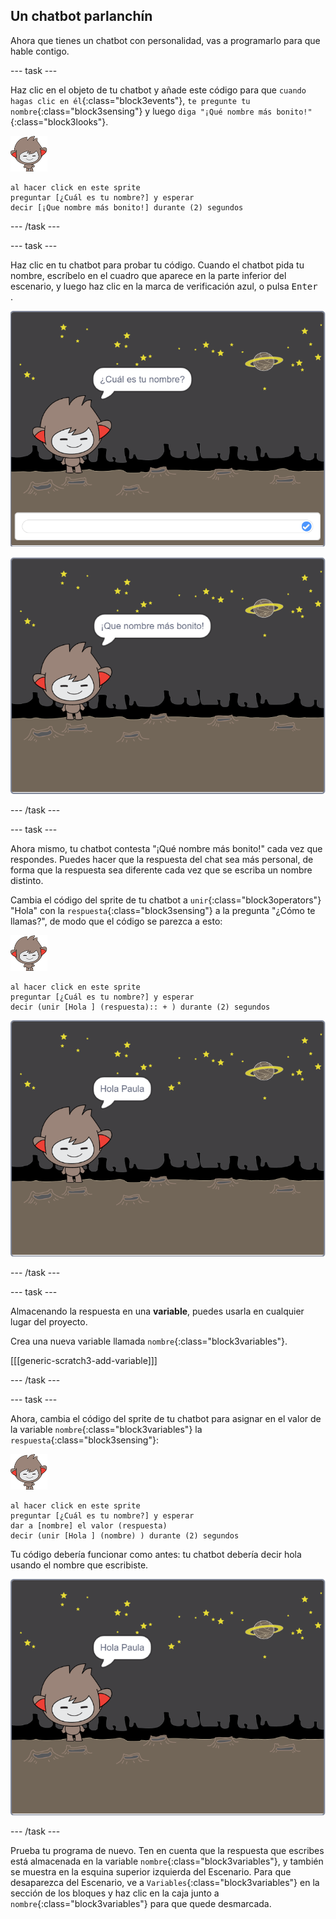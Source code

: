 ## Un chatbot parlanchín

Ahora que tienes un chatbot con personalidad, vas a programarlo para que hable contigo.

\--- task \---

Haz clic en el objeto de tu chatbot y añade este código para que `cuando hagas clic en él`{:class="block3events"}, `te pregunte tu nombre`{:class="block3sensing"} y luego `diga "¡Qué nombre más bonito!"`{:class="block3looks"}.

![objeto nano](images/nano-sprite.png)

```blocks3
al hacer click en este sprite
preguntar [¿Cuál es tu nombre?] y esperar
decir [¡Que nombre más bonito!] durante (2) segundos
```

\--- /task \---

\--- task \---

Haz clic en tu chatbot para probar tu código. Cuando el chatbot pida tu nombre, escríbelo en el cuadro que aparece en la parte inferior del escenario, y luego haz clic en la marca de verificación azul, o pulsa <kbd> Enter </kbd>.

![Comprobando una respuesta del chatbot](images/chatbot-ask-test1.png)

![Comprobando una respuesta del chatbot](images/chatbot-ask-test2.png)

\--- /task \---

\--- task \---

Ahora mismo, tu chatbot contesta "¡Qué nombre más bonito!" cada vez que respondes. Puedes hacer que la respuesta del chat sea más personal, de forma que la respuesta sea diferente cada vez que se escriba un nombre distinto.

Cambia el código del sprite de tu chatbot a `unir`{:class="block3operators"} "Hola" con la `respuesta`{:class="block3sensing"} a la pregunta "¿Cómo te llamas?", de modo que el código se parezca a esto:

![objeto nano](images/nano-sprite.png)

```blocks3
al hacer click en este sprite
preguntar [¿Cuál es tu nombre?] y esperar
decir (unir [Hola ] (respuesta):: + ) durante (2) segundos
```

![Comprobando una respuesta personalizada](images/chatbot-answer-test.png)

\--- /task \---

\--- task \---

Almacenando la respuesta en una **variable**, puedes usarla en cualquier lugar del proyecto.

Crea una nueva variable llamada `nombre`{:class="block3variables"}.

[[[generic-scratch3-add-variable]]]

\--- /task \---

\--- task \---

Ahora, cambia el código del sprite de tu chatbot para asignar en el valor de la variable `nombre`{:class="block3variables"} la `respuesta`{:class="block3sensing"}:

![objeto nano](images/nano-sprite.png)

```blocks3
al hacer click en este sprite
preguntar [¿Cuál es tu nombre?] y esperar
dar a [nombre] el valor (respuesta)
decir (unir [Hola ] (nombre) ) durante (2) segundos
```

Tu código debería funcionar como antes: tu chatbot debería decir hola usando el nombre que escribiste.

![Comprobando una respuesta personalizada](images/chatbot-answer-test.png)

\--- /task \---

Prueba tu programa de nuevo. Ten en cuenta que la respuesta que escribes está almacenada en la variable `nombre`{:class="block3variables"}, y también se muestra en la esquina superior izquierda del Escenario. Para que desaparezca del Escenario, ve a `Variables`{:class="block3variables"} en la sección de los bloques y haz clic en la caja junto a `nombre`{:class="block3variables"} para que quede desmarcada.